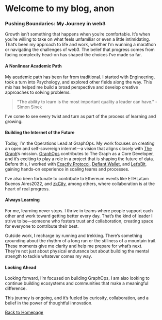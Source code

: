 # Welcome to my blog, anon

### Pushing Boundaries: My Journey in web3

Growth isn’t something that happens when you’re comfortable. It’s when you’re willing to take on what feels unfamiliar or even a little intimidating. That’s been my approach to life and work, whether I’m wunning a marathon or navigating the challenges of web3. The belief that progress comes from facing complexity head-on has shaped the choices I’ve made so far.

#### A Nonlinear Academic Path

My academic path has been far from traditional. I started with Engineering, took a turn into Psychology, and explored other fields along the way. This mix has helped me build a broad perspective and develop creative approaches to solving problems.

> "The ability to learn is the most important quality a leader can have." - Simon Sinek

I've come to see every twist and turn as part of the process of learning and growing.

#### Building the Internet of the Future

Today, I’m the Operations Lead at GraphOps. My work focuses on creating an open and self-sovereign internet—a vision that aligns closely with [The Graph](https://thegraph.com)’s mission. [GraphOps](https://graphops.xyz) contributes to The Graph as a Core Developer, and it’s exciting to play a role in a project that is shaping the future of data. Before this, I worked with [Exactly Protocol](https://exact.ly), [Defiant Wallet](https://defiantapp.tech/en), and [Let’sBit](https://letsbit.io), gaining hands-on experience in scaling teams and processes.

I’ve also been fortunate to contribute to Ethereum events like ETHLatam Buenos Aires2022, and [zkCity](https://zkcity.xyz), among others, where collaboration is at the heart of real progress.

#### Always Learning

For me, learning never stops. I thrive in teams where people support each other and work toward getting better every day. That’s the kind of leader I strive to be—someone who fosters trust and collaboration, creating space for everyone to contribute their best.

Outside work, I recharge by running and trekking. There’s something grounding about the rhythm of a long run or the stillness of a mountain trail. These moments give me clarity and help me prepare for what’s next. They’re not just about physical endurance but about building the mental strength to tackle whatever comes my way.

#### Looking Ahead

Looking forward, I’m focused on building GraphOps, I am also looking to continue building ecosystems and communities that make a meaningful difference.

This journey is ongoing, and it’s fueled by curiosity, collaboration, and a belief in the power of thoughtful innovation.

[Back to Homepage](index.html)
